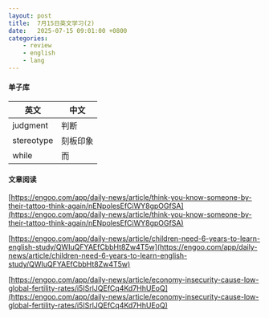 ```yaml
---
layout: post
title:  7月15日英文学习(2)
date:   2025-07-15 09:01:00 +0800
categories: 
    - review
    - english
    - lang
---
```


#### 单子库

英文 | 中文
-- | --
judgment | 判断
stereotype | 刻板印象
while | 而
#### 文章阅读

[https://engoo.com/app/daily-news/article/think-you-know-someone-by-their-tattoo-think-again/nENpolesEfCiWY8gpOGfSA](https://engoo.com/app/daily-news/article/think-you-know-someone-by-their-tattoo-think-again/nENpolesEfCiWY8gpOGfSA)

[https://engoo.com/app/daily-news/article/children-need-6-years-to-learn-english-study/QWIuQFYAEfCbbHt8Zw4T5w](https://engoo.com/app/daily-news/article/children-need-6-years-to-learn-english-study/QWIuQFYAEfCbbHt8Zw4T5w)

[https://engoo.com/app/daily-news/article/economy-insecurity-cause-low-global-fertility-rates/i5ISrlJQEfCq4Kd7HhUEoQ](https://engoo.com/app/daily-news/article/economy-insecurity-cause-low-global-fertility-rates/i5ISrlJQEfCq4Kd7HhUEoQ)